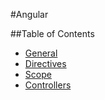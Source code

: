 #Angular

##Table of Contents

- [General](general.md)
- [Directives](directives.md)
- [Scope](scope.md)
- [Controllers](controllers.md)